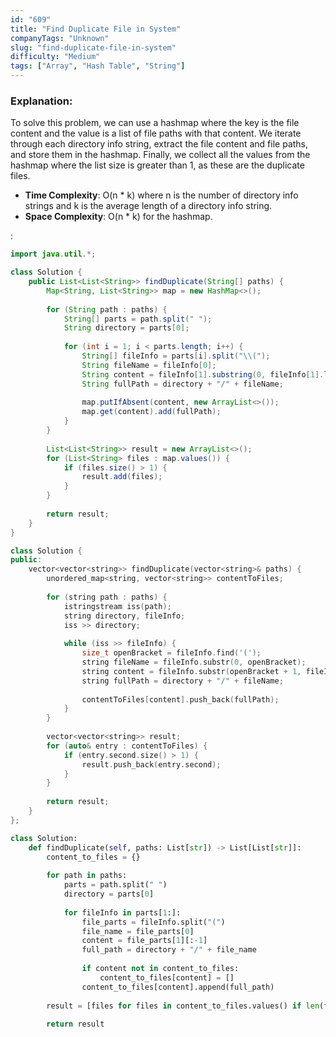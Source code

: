 ```yaml
---
id: "609"
title: "Find Duplicate File in System"
companyTags: "Unknown"
slug: "find-duplicate-file-in-system"
difficulty: "Medium"
tags: ["Array", "Hash Table", "String"]
---
```


### Explanation:
To solve this problem, we can use a hashmap where the key is the file content and the value is a list of file paths with that content. We iterate through each directory info string, extract the file content and file paths, and store them in the hashmap. Finally, we collect all the values from the hashmap where the list size is greater than 1, as these are the duplicate files.

- **Time Complexity**: O(n * k) where n is the number of directory info strings and k is the average length of a directory info string.
- **Space Complexity**: O(n * k) for the hashmap.

:

```java
import java.util.*;

class Solution {
    public List<List<String>> findDuplicate(String[] paths) {
        Map<String, List<String>> map = new HashMap<>();
        
        for (String path : paths) {
            String[] parts = path.split(" ");
            String directory = parts[0];
            
            for (int i = 1; i < parts.length; i++) {
                String[] fileInfo = parts[i].split("\\(");
                String fileName = fileInfo[0];
                String content = fileInfo[1].substring(0, fileInfo[1].length() - 1);
                String fullPath = directory + "/" + fileName;
                
                map.putIfAbsent(content, new ArrayList<>());
                map.get(content).add(fullPath);
            }
        }
        
        List<List<String>> result = new ArrayList<>();
        for (List<String> files : map.values()) {
            if (files.size() > 1) {
                result.add(files);
            }
        }
        
        return result;
    }
}
```

```cpp
class Solution {
public:
    vector<vector<string>> findDuplicate(vector<string>& paths) {
        unordered_map<string, vector<string>> contentToFiles;
        
        for (string path : paths) {
            istringstream iss(path);
            string directory, fileInfo;
            iss >> directory;
            
            while (iss >> fileInfo) {
                size_t openBracket = fileInfo.find('(');
                string fileName = fileInfo.substr(0, openBracket);
                string content = fileInfo.substr(openBracket + 1, fileInfo.size() - openBracket - 2);
                string fullPath = directory + "/" + fileName;
                
                contentToFiles[content].push_back(fullPath);
            }
        }
        
        vector<vector<string>> result;
        for (auto& entry : contentToFiles) {
            if (entry.second.size() > 1) {
                result.push_back(entry.second);
            }
        }
        
        return result;
    }
};
```

```python
class Solution:
    def findDuplicate(self, paths: List[str]) -> List[List[str]]:
        content_to_files = {}
        
        for path in paths:
            parts = path.split(" ")
            directory = parts[0]
            
            for fileInfo in parts[1:]:
                file_parts = fileInfo.split("(")
                file_name = file_parts[0]
                content = file_parts[1][:-1]
                full_path = directory + "/" + file_name
                
                if content not in content_to_files:
                    content_to_files[content] = []
                content_to_files[content].append(full_path)
        
        result = [files for files in content_to_files.values() if len(files) > 1]
        
        return result
```